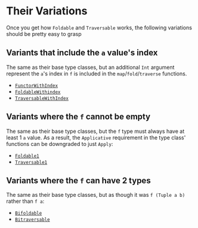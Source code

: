 # Their Variations

Once you get how `Foldable` and `Traversable` works, the following variations should be pretty easy to grasp

## Variants that include the `a` value's index

The same as their base type classes, but an additional `Int` argument represent the `a`'s index in `f` is included in the `map`/`fold`/`traverse` functions.

- [`FunctorWithIndex`](https://pursuit.purescript.org/packages/purescript-foldable-traversable/docs/Data.FunctorWithIndex)
- [`FoldableWithindex`](https://pursuit.purescript.org/packages/purescript-foldable-traversable/docs/Data.FoldableWithIndex)
- [`TraversableWithIndex`](https://pursuit.purescript.org/packages/purescript-foldable-traversable/docs/Data.TraversableWithIndex)

## Variants where the `f` cannot be empty

The same as their base type classes, but the `f` type must always have at least 1 `a` value. As a result, the `Applicative` requirement in the type class' functions can be downgraded to just `Apply`:
- [`Foldable1`](https://pursuit.purescript.org/packages/purescript-foldable-traversable/docs/Data.Semigroup.Foldable)
- [`Traversable1`](https://pursuit.purescript.org/packages/purescript-foldable-traversable/docs/Data.Semigroup.Traversable)

## Variants where the `f` can have 2 types

The same as their base type classes, but as though it was `f (Tuple a b)` rather than `f a`:
- [`Bifoldable`](https://pursuit.purescript.org/packages/purescript-foldable-traversable/docs/Data.Bifoldable)
- [`Bitraversable`](https://pursuit.purescript.org/packages/purescript-foldable-traversable/docs/Data.Bifoldable)
